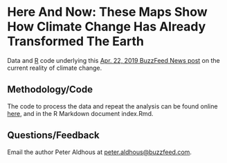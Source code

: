 #  Here And Now: These Maps Show How Climate Change Has Already Transformed The Earth

Data and [R](https://www.r-project.org/) code underlying this [Apr. 22, 2019 BuzzFeed News post](https://www.buzzfeednews.com/article/peteraldhous/climate-change-maps-ice-sea-level-rise) on the current reality of climate change.

## Methodology/Code

The code to process the data and repeat the analysis can be found online [here](https://buzzfeednews.github.io/2019-04-climate-change), and in the R Markdown document index.Rmd.


## Questions/Feedback

Email the author Peter Aldhous at peter.aldhous@buzzfeed.com.
